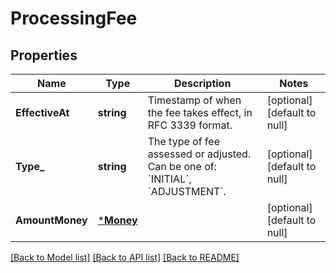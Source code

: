 # ProcessingFee

## Properties
Name | Type | Description | Notes
------------ | ------------- | ------------- | -------------
**EffectiveAt** | **string** | Timestamp of when the fee takes effect, in RFC 3339 format. | [optional] [default to null]
**Type_** | **string** | The type of fee assessed or adjusted. Can be one of: &#x60;INITIAL&#x60;, &#x60;ADJUSTMENT&#x60;. | [optional] [default to null]
**AmountMoney** | [***Money**](Money.md) |  | [optional] [default to null]

[[Back to Model list]](../README.md#documentation-for-models) [[Back to API list]](../README.md#documentation-for-api-endpoints) [[Back to README]](../README.md)

